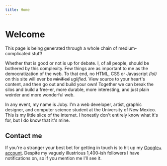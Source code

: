 ```yaml
---
title: Home
---
```


# Welcome

This page is being generated through a whole chain of medium-complicated stuff!

Whether that is good or not is up for debate. I, of all people, should be bothered by this complexity. Few things are as important to me as the democratization of the web. To that end, no HTML, CSS or Javascript <em>(lol)</em> on this site will ever be <strike>minified</strike> <em>uglified</em>. View source to your heart's content, and then go out and build your own! Together we can break the silos and build a free-er, more durable, more interesting, and just plain weirder and more wonderful web.

In any event, my name is Joby. I'm a web developer, artist, graphic designer, and computer science student at the University of New Mexico. This is my little slice of the internet. I honestly don't entirely know what it's for, but I do know that it's mine.

## Contact me
If you're a stranger your best bet for getting in touch is to hit up my [Google+ account][2]. Despite my vaguely illustrious 1,400-ish followers I have notifications on, so if you mention me I'll see it.

[1]: https://github.com/jobyone/plaster "Plaster, a flat-file non-CMS"
[2]: https://plus.google.com/+JobyElliott "Joby Elliott's Google+ Profile"
